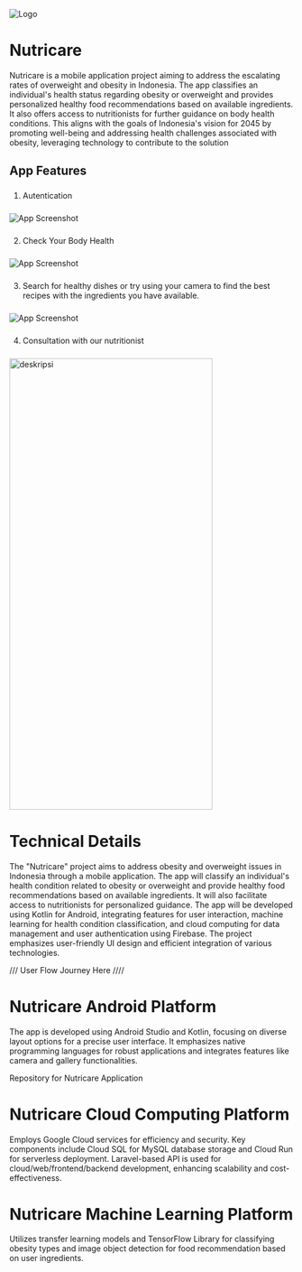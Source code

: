 ![Logo](https://i.ibb.co/vmSmwjh/Frame-3222-1.png)



# Nutricare

Nutricare is a mobile application project aiming to address the escalating rates of overweight and obesity in Indonesia. The app classifies an individual's health status regarding obesity or overweight and provides personalized healthy food recommendations based on available ingredients. It also offers access to nutritionists for further guidance on body health conditions. This aligns with the goals of Indonesia's vision for 2045 by promoting well-being and addressing health challenges associated with obesity, leveraging technology to contribute to the solution



## App Features

###
1. Autentication
###

![App Screenshot](https://i.ibb.co/kXBbcSS/Group-3247.png)

###
2. Check Your Body Health
###

![App Screenshot](https://i.ibb.co/Lz28BmQ/Group-3248-1.png)

###
3. Search for healthy dishes or try using your camera to find the best recipes with the ingredients you have available.
###

![App Screenshot](https://i.ibb.co/y5Wd20G/Group-3249.png)

###
4. Consultation with our nutritionist
###

<img src="https://i.ibb.co/P1yB8xf/Nutrionist-1.png" alt="deskripsi" style="width:360px; height:800px;">

###

# Technical Details

The "Nutricare" project aims to address obesity and overweight issues in Indonesia through a mobile application. The app will classify an individual's health condition related to obesity or overweight and provide healthy food recommendations based on available ingredients. It will also facilitate access to nutritionists for personalized guidance. The app will be developed using Kotlin for Android, integrating features for user interaction, machine learning for health condition classification, and cloud computing for data management and user authentication using Firebase. The project emphasizes user-friendly UI design and efficient integration of various technologies.

/// User Flow Journey Here ////

# Nutricare Android Platform

The app is developed using Android Studio and Kotlin, focusing on diverse layout options for a precise user interface. It emphasizes native programming languages for robust applications and integrates features like camera and gallery functionalities.

Repository for Nutricare Application
# Nutricare Cloud Computing Platform

Employs Google Cloud services for efficiency and security. Key components include Cloud SQL for MySQL database storage and Cloud Run for serverless deployment. Laravel-based API is used for cloud/web/frontend/backend development, enhancing scalability and cost-effectiveness.

# Nutricare Machine Learning Platform

Utilizes transfer learning models and TensorFlow Library for classifying obesity types and image object detection for food recommendation based on user ingredients.



